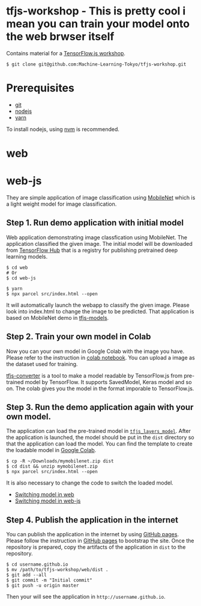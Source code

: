 # tfjs-workshop - This is pretty cool i mean you can train your model onto the web brwser itself

Contains material for a [TensorFlow.js workshop](https://www.meetup.com/Machine-Learning-Tokyo/events/260167619/).

```
$ git clone git@github.com:Machine-Learning-Tokyo/tfjs-workshop.git
```

# Prerequisites

- [git](https://git-scm.com/)
- [nodejs](https://nodejs.org/en/)
- [yarn](https://yarnpkg.com/en/)

To install nodejs, using [nvm](https://github.com/creationix/nvm) is recommended. 

# web
# web-js

They are simple application of image classification using [MobileNet](https://arxiv.org/abs/1704.04861) which is a light weight model for image classification. 

## Step 1. Run demo application with initial model

Web application demonstrating image classfication using MobileNet. The application classified the given image. The initial model will be downloaded from [TensorFlow Hub](https://tfhub.dev/) that is a registry for publishing pretrained deep learning models. 

```
$ cd web 
# Or
$ cd web-js

$ yarn
$ npx parcel src/index.html --open
```

It will automatically launch the webapp to classify the given image. Please look into index.html to change the image to be predicted.
That application is based on MobileNet demo in [tfjs-models](https://github.com/tensorflow/tfjs-models).

## Step 2. Train your own model in Colab

Now you can your own model in Google Colab with the image you have. Please refer to the instruction in [colab notebook](https://github.com/Machine-Learning-Tokyo/tfjs-workshop/blob/master/colab-notebooks/README.md). You can upload a image as the dataset used for training.

[tfjs-converter](https://github.com/tensorflow/tfjs-converter) is a tool to make a model readable by TensorFlow.js from pre-trained model by TensorFlow. It supports SavedModel, Keras model and so on. The colab gives you the model in the format imporable to TensorFlow.js. 

## Step 3. Run the demo application again with your own model.

The application can load the pre-trained model in [`tfjs_layers_model`](https://github.com/tensorflow/tfjs-converter#python-to-javascript). After the application is launched, the model should be put in the `dist` directory so that the application can load the model. You can find the template to create the loadable model in [Google Colab](https://colab.research.google.com/drive/1gRk3I3JudOl1u2ddvmSiVu1_ggS6hPvB).

```
$ cp -R ~/Downloads/mymobilenet.zip dist
$ cd dist && unzip mymobilenet.zip
$ npx parcel src/index.html --open
```

It is also necessary to change the code to switch the loaded model. 

- [Switching model in web](https://github.com/Machine-Learning-Tokyo/tfjs-workshop/blob/master/web/src/index.ts#L4-L7)
- [Switching model in web-js](https://github.com/Machine-Learning-Tokyo/tfjs-workshop/blob/master/web-js/src/index.js#L33-L37)

## Step 4. Publish the application in the internet

You can publish the application in the internet by using [GitHub pages](https://pages.github.com/). Please follow the instruction in [GitHub pages](https://pages.github.com/) to bootstrap the site. Once the repository is prepared, copy the artifacts of the application in `dist` to the repository. 

```
$ cd username.github.io
$ mv /path/to/tfjs-workshop/web/dist .
$ git add --all
$ git commit -m "Initial commit"
$ git push -u origin master
```

Then your will see the application in `http://username.github.io`.


